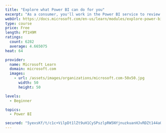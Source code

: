 ```yaml
---
title: "Explore what Power BI can do for you"
excerpt: "As a consumer, you'll work in the Power BI service to review and interact with content that has been shared with you. This module provides the foundational information that you need to work effectively in the Power BI service."
webUrl: https://docs.microsoft.com/en-us/learn/modules/explore-power-bi-service/
type: course
price: Free
length: PT1H9M
ratings:
  count: 6282
  average: 4.665075
heat: 64

provider:
  name: Microsoft Learn
  domain: microsoft.com
  images:
    - url: /assets/images/organizations/microsoft.com-50x50.jpg
      width: 50
      height: 50

levels:
  - Beginner

topics:
  - Power BI

secured: "5yexsKf/t/c1c+VilpDt1lZt9uH1CySPszlpRW5NYjnuzkuanHJvRDZt144aQNxfDPd2qQpSc1IisJUedvWbaWCzVRzkp4RqxR4JhCXaWMIX8cV12Yjh05osdDRfN2lH72yZFVG25PukuNf1YnYo1lKXQcPQZh5R+Wc58SrEgiJ7gIItITvkWnsndZFJKNLBwu0x5D5czLcmegn1+p2HWqRGS5xN3JjCOyVgAOtR+Sy1OIW8ap0wJI1o55uRsNjzSzAMOFRoZNL3BdJMaT8QjALXqY3EWOez2vLi2EJ98g1JSWyIlQ0gSRS1JeYlmCd9PibVhyNcWrmpEU4xK5briGremvw/lEi5MYESnc7WxbYoyEhBu0+REyxIDw8Jhv3THBTimQ1/U8tmVwbNnpQJpA==;/WW0eW5NDxdPEKuv+zwmzA=="
---
```



